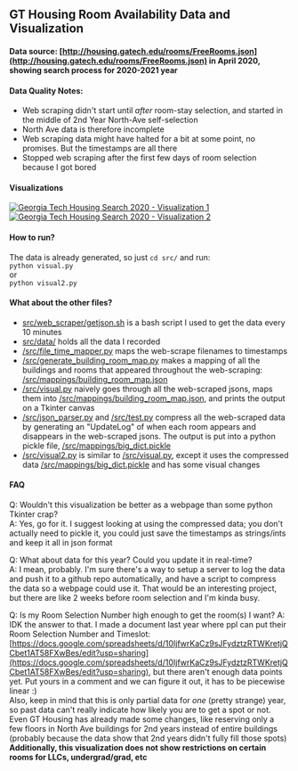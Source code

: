 ## GT Housing Room Availability Data and Visualization

#### Data source: [http://housing.gatech.edu/rooms/FreeRooms.json](http://housing.gatech.edu/rooms/FreeRooms.json) in April 2020, showing search process for 2020-2021 year

#### Data Quality Notes:
- Web scraping didn't start until *after* room-stay selection, and started in the middle of 2nd Year North-Ave self-selection
- North Ave data is therefore incomplete
- Web scraping data might have halted for a bit at some point, no promises. But the timestamps are all there
- Stopped web scraping after the first few days of room selection because I got bored

#### Visualizations
[![Georgia Tech Housing Search 2020 - Visualization 1](https://img.youtube.com/vi/m7mX-xiZ4rc/0.jpg)](https://youtu.be/m7mX-xiZ4rc)  
[![Georgia Tech Housing Search 2020 - Visualization 2](https://img.youtube.com/vi/2aIcVjosz1k/0.jpg)](https://youtu.be/2aIcVjosz1k)  

#### How to run?
The data is already generated, so just `cd src/` and run:  
`python visual.py`  
or  
`python visual2.py`



#### What about the other files?
- [src/web_scraper/getjson.sh](src/web_scraper/getjson.sh) is a bash script I used to get the data every 10 minutes
- [src/data/](src/data/) holds all the data I recorded
- [/src/file_time_mapper.py](/src/file_time_mapper.py) maps the web-scrape filenames to timestamps
- [/src/generate_building_room_map.py](/src/generate_building_room_map.py) makes a mapping of all the buildings and rooms that appeared throughout the web-scraping: [/src/mappings/building_room_map.json](/src/mappings/building_room_map.json)
- [/src/visual.py](/src/visual.py) naively goes through all the web-scraped jsons, maps them into [/src/mappings/building_room_map.json](/src/mappings/building_room_map.json), and prints the output on a Tkinter canvas
- [/src/json_parser.py](/src/json_parser.py) and [/src/test.py](/src/test.py) compress all the web-scraped data by generating an "UpdateLog" of when each room appears and disappears in the web-scraped jsons. The output is put into a python pickle file, [/src/mappings/big_dict.pickle](/src/mappings/big_dict.pickle)
- [/src/visual2.py](/src/visual2.py) is similar to [/src/visual.py](/src/visual.py), except it uses the compressed data [/src/mappings/big_dict.pickle](/src/mappings/big_dict.pickle) and has some visual changes

#### FAQ
Q: Wouldn't this visualization be better as a webpage than some python Tkinter crap?    
A: Yes, go for it. I suggest looking at using the compressed data; you don't actually need to pickle it, you could just save the timestamps as strings/ints and keep it all in json format  

Q: What about data for this year? Could you update it in real-time?  
A: I mean, probably. I'm sure there's a way to setup a server to log the data and push it to a github repo automatically, and have a script to compress the data so a webpage could use it. That would be an interesting project, but there are like 2 weeks before room selection and I'm kinda busy.

Q: Is my Room Selection Number high enough to get the room(s) I want?
A: IDK the answer to that. I made a document last year where ppl can put their Room Selection Number and Timeslot: [https://docs.google.com/spreadsheets/d/10IjfwrKaCz9sJFydztzRTWKretjQCbet1AT58FXwBes/edit?usp=sharing](https://docs.google.com/spreadsheets/d/10IjfwrKaCz9sJFydztzRTWKretjQCbet1AT58FXwBes/edit?usp=sharing), but there aren't enough data points yet.  Put yours in a comment and we can figure it out, it has to be piecewise linear :)  
Also, keep in mind that this is only partial data for *one* (pretty strange) year, so past data can't really indicate how likely you are to get a spot or not. Even GT Housing has already made some changes, like reserving only a few floors in North Ave buildings for 2nd years instead of entire buildings (probably because the data show that 2nd years didn't fully fill those spots)    
**Additionally, this visualization does not show restrictions on certain rooms for LLCs, undergrad/grad, etc**
